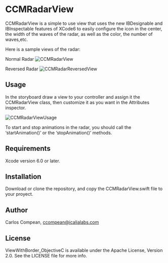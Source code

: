 # CCMRadarView

CCMRadarView is a simple to use view that uses the new IBDesignable and IBInspectable features of XCode6 to easily configure the icon in the center, the width of the waves of the radar, as well as the color, the number of waves,etc.

Here is a sample views of the radar:

Normal Radar
![CCMRadarView](https://github.com/cacmartinez/CCMRadarView/Screenshots/radarInUse.gif)

Reversed Radar
![CCMRadarReversedView](https://github.com/cacmartinez/CCMRadarView/Screenshots/reversedRadarInUse.gif)

## Usage

In the storyboard draw a view to your controller and assign it the CCMRadarView class, then customize it as you want in the Attributes inspector.

![CCMRadarViewUsage](https://github.com/cacmartinez/CCMRadarView/Screenshots/howToUse.gif)

To start and stop animations in the radar, you should call the ‘startAnimation()’ or the ‘stopAnimation()’ methods.

## Requirements

Xcode version 6.0 or later.

## Installation

Download or clone the repository, and copy the CCMRadarView.swift file to your proyect.

## Author

Carlos Compean, ccompean@icalialabs.com

## License

ViewWithBorder_ObjectiveC is available under the Apache License, Version 2.0. See the LICENSE file for more info.

